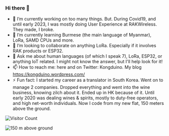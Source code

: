 ### Hi there 👋


- 🔭 I’m currently working on too many things. But. During Covid19, and until early 2023, I was mostly doing User Experience at RAKWireless. They made, I broke.
- 🌱 I’m currently learning Burmese (the main language of Myanmar), LoRa, SAMD CPUs and more.
- 👯 I’m looking to collaborate on anything LoRa. Especially if it involves RAK products or ESP32.
- 💬 Ask me about human languages (of which I speak 7), LoRa, ESP32, or anything IoT related. I might not know the answer, but I'll help look for it!
- 📫 How to reach me: here and on Twitter: Kongduino. My blog https://kongduino.wordpress.com/
- ⚡ Fun fact: I started my career as a translator in South Korea. Went on to manage 2 companies. Dropped everything and went into the wine business, knowing zilch about it. Ended up in HK because of it. Until early 2020 was dealing wines & spirits, mostly to duty-free operators, and high net-worth individuals. Now I code from my new flat, 150 meters above the ground.

![Visitor Count](https://profile-counter.glitch.me/Kongduino/count.svg)

![150 m above ground](https://pbs.twimg.com/media/Eea4XvFUMAIey3R?format=jpg&name=4096x4096)
